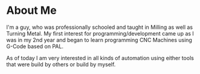 # About Me


I'm a guy, who was professionally schooled and taught in Milling as well as Turning
Metal. My first interest for programming/development came up as I was in my 2nd year and began to learn
programming CNC Machines using G-Code based on PAL.


As of today I am very interested in all kinds of automation using either tools that were build by others
or build by myself.
